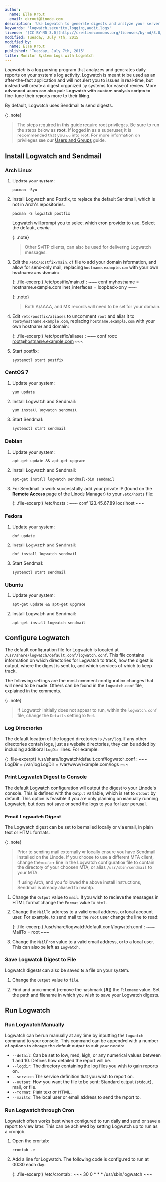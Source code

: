 ```yaml
---
author:
  name: Elle Krout
  email: ekrout@linode.com
description: 'Use Logwatch to generate digests and analyze your server logs'
keywords: 'logwatch,security,logging,audit,logs'
license: '[CC BY-ND 3.0](http://creativecommons.org/licenses/by-nd/3.0/us/)'
modified: Tuesday, July 7th, 2015
modified_by:
  name: Elle Krout
published: 'Tuesday, July 7th, 2015'
title: Monitor System Logs with Logwatch
---
```


*Logwatch* is a log parsing program that analyzes and generates daily reports on your system's log activity. Logwatch is meant to be used as an after-the-fact application and will not alert you to issues in real-time, but instead will create a digest organized by systems for ease of review. More advanced users can also pair Logwatch with custom analysis scripts to fine-tune their reports more to their liking.

By default, Logwatch uses Sendmail to send digests.

{: .note}
>
>The steps required in this guide require root privileges. Be sure to run the steps below as **root**. If logged in as a superuser, it is recommended that you `su` into root. For more information on privileges see our [Users and Groups](/docs/tools-reference/linux-users-and-groups) guide.

## Install Logwatch and Sendmail

### Arch Linux

1.	Update your system:

		pacman -Syu

2.	Install Logwatch and Postfix, to replace the default Sendmail, which is not in Arch's repositories.

		pacman -S logwatch postfix

	Logwatch will prompt you to select which cron provider to use. Select the default, *cronie*.

	{: .note}
	>
	>Other SMTP clients, can also be used for delivering Logwatch messages.

3.	Edit the `/etc/postfix/main.cf` file to add your domain information, and allow for send-only mail, replacing `hostname.example.com` with your own hostname and domain:

	{: .file-excerpt}
	/etc/postfix/main.cf
	:	~~~ conf
		myhostname = hostname.example.com
		inet_interfaces = loopback-only
		~~~

	{: .note}
	>
	>Both A/AAAA, and MX records will need to be set for your domain.

4.	Edit `/etc/postfix/aliases` to uncomment `root` and alias it to `root@hostname.example.com`, replacing `hostname.example.com` with your own hostname and domain:

	{: .file-excerpt}
	/etc/postfix/aliases
	:	~~~ conf
		root:           root@hostname.example.com
		~~~

5.	Start postfix:

		systemctl start postfix

### CentOS 7

1.	Update your system:

		yum update

2.	Install Logwatch and Sendmail:

		yum install logwatch sendmail

3.	Start Sendmail:

		systemctl start sendmail

### Debian

1.	Update your system:

		apt-get update && apt-get upgrade

2.	Install Logwatch and Sendmail:

		apt-get install logwatch sendmail-bin sendmail

3.	For Sendmail to work successfully, add your private IP (found on the **Remote Access** page of the Linode Manager) to your `/etc/hosts` file:

	{: .file-excerpt}
	/etc/hosts
	:	~~~ conf
		123.45.67.89 	localhost
		~~~

### Fedora

1.	Update your system:

		dnf update

2.	Install Logwatch and Sendmail:

		dnf install logwatch sendmail

3.	Start Sendmail:

		systemctl start sendmail

### Ubuntu

1.	Update your system:

		apt-get update && apt-get upgrade

2.	Install Logwatch and Sendmail:

		apt-get install logwatch sendmail


## Configure Logwatch

The default configuration file for Logwatch is located at `/usr/share/logwatch/default.conf/logwatch.conf`. This file contains information on which directories for Logwatch to track, how the digest is output, where the digest is sent to, and which services of which to keep track.

The following settings are the most comment configuration changes that will need to be made. Others can be found in the `logwatch.conf` file, explained in the comments.

{: .note}
>
>If Logwatch initially does not appear to run, within the `logwatch.conf` file, change the `Details` setting to `Med`.

### Log Directories

The default location of the logged directories is `/var/log`. If any other directories contain logs, just as website directories, they can be added by including additional `LogDir` lines. For example:

{: .file-excerpt}
/usr/share/logwatch/default.conf/logwatch.conf
:	~~~
	LogDir = /var/log
	LogDir = /var/www/example.com/logs
	~~~

### Print Logwatch Digest to Console

The default Logwatch configuration will output the digest to your Linode's console. This is defined with the `Output` variable, which is set to `stdout` by default. This option is feasible if you are only planning on manually running Logwatch, but does not save or send the logs to you for later perusal.


### Email Logwatch Digest

The Logwatch digest can be set to be mailed locally or via email, in plain text or HTML formats.

{: .note}
>
>Prior to sending mail externally or locally ensure you have Sendmail installed on the Linode. If you choose to use a different MTA client, change the `mailer` line in the Logwatch configuration file to contain the directory of your choosen MTA, or alias `/usr/sbin/sendmail` to your MTA.
>
>If using Arch, and you followed the above install instructions, Sendmail is already aliased to msmtp.

1.	Change the `Output` value to `mail`. If you wish to recieve the messages in HTML format change the `Format` value to `html`.

2.	Change the `MailTo` address to a valid email address, or local account user. For example, to send mail to the `root` user change the line to read:

	{: .file-excerpt}
	/usr/share/logwatch/default.conf/logwatch.conf
	:	~~~
		MailTo = root
		~~~

3.	Change the `MailFrom` value to a valid email address, or to a local user. This can also be left as `Logwatch`.


### Save Logwatch Digest to File

Logwatch digests can also be saved to a file on your system.

1.	Change the `Output` value to `file`.

2.	Find and uncomment (remove the hashmark [**#**]) the `Filename` value. Set the path and filename in which you wish to save your Logwatch digests.


## Run Logwatch

### Run Logwatch Manually

Logwatch can be run manually at any time by inputting the `logwatch` command to your console. This command can be appended with a number of options to change the default output to suit your needs:

- `--detail`: Can be set to low, med, high, or any numerical values between 1 and 10. Defines how detailed the report will be.
- `--logdir`: The directory containing the log files you wish to gain reports on.
- `--service`: The service definition that you wish to report on.
- `--output`: How you want the file to be sent: Standard output (`stdout`), mail, or file.
- `--format`: Plain text or HTML.
- `--mailto`: The local user or email address to send the report to.

### Run Logwatch through Cron

Logwatch often works best when configured to run daily and send or save a report to view later. This can be achieved by setting Logwatch up to run as a cronjob.

1.	Open the crontab:

		crontab -e

2.	Add a line for Logwatch. The following code is configured to run at 00:30 each day:

	{: .file-excerpt}
	/etc/crontab
	:	~~~
		30 0  * * *          /usr/sbin/logwatch
		~~~
		